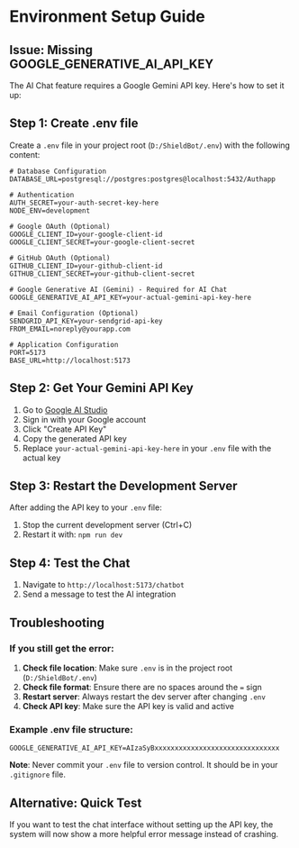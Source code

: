 # Environment Setup Guide

## Issue: Missing GOOGLE_GENERATIVE_AI_API_KEY

The AI Chat feature requires a Google Gemini API key. Here's how to set it up:

## Step 1: Create .env file

Create a `.env` file in your project root (`D:/ShieldBot/.env`) with the following content:

```env
# Database Configuration
DATABASE_URL=postgresql://postgres:postgres@localhost:5432/Authapp

# Authentication
AUTH_SECRET=your-auth-secret-key-here
NODE_ENV=development

# Google OAuth (Optional)
GOOGLE_CLIENT_ID=your-google-client-id
GOOGLE_CLIENT_SECRET=your-google-client-secret

# GitHub OAuth (Optional)
GITHUB_CLIENT_ID=your-github-client-id
GITHUB_CLIENT_SECRET=your-github-client-secret

# Google Generative AI (Gemini) - Required for AI Chat
GOOGLE_GENERATIVE_AI_API_KEY=your-actual-gemini-api-key-here

# Email Configuration (Optional)
SENDGRID_API_KEY=your-sendgrid-api-key
FROM_EMAIL=noreply@yourapp.com

# Application Configuration
PORT=5173
BASE_URL=http://localhost:5173
```

## Step 2: Get Your Gemini API Key

1. Go to [Google AI Studio](https://makersuite.google.com/app/apikey)
2. Sign in with your Google account
3. Click "Create API Key"
4. Copy the generated API key
5. Replace `your-actual-gemini-api-key-here` in your `.env` file with the actual key

## Step 3: Restart the Development Server

After adding the API key to your `.env` file:

1. Stop the current development server (Ctrl+C)
2. Restart it with: `npm run dev`

## Step 4: Test the Chat

1. Navigate to `http://localhost:5173/chatbot`
2. Send a message to test the AI integration

## Troubleshooting

### If you still get the error:

1. **Check file location**: Make sure `.env` is in the project root (`D:/ShieldBot/.env`)
2. **Check file format**: Ensure there are no spaces around the `=` sign
3. **Restart server**: Always restart the dev server after changing `.env`
4. **Check API key**: Make sure the API key is valid and active

### Example .env file structure:

```
GOOGLE_GENERATIVE_AI_API_KEY=AIzaSyBxxxxxxxxxxxxxxxxxxxxxxxxxxxxxxx
```

**Note**: Never commit your `.env` file to version control. It should be in your `.gitignore` file.

## Alternative: Quick Test

If you want to test the chat interface without setting up the API key, the system will now show a more helpful error message instead of crashing.
